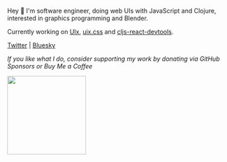 Hey 👋 I'm software engineer, doing web UIs with JavaScript and Clojure, interested in graphics programming and Blender.

Currently working on [UIx](https://github.com/pitch-io/uix), [uix.css](https://github.com/roman01la/uix.css) and [cljs-react-devtools](https://github.com/roman01la/cljs-react-devtools).

[Twitter](https://twitter.com/roman01la) | [Bluesky](https://bsky.app/profile/romanliutikov.com)

_If you like what I do, consider supporting my work by donating via GitHub Sponsors or Buy Me a Coffee_

<a href="https://www.buymeacoffee.com/romanliutikov">
<img src="https://www.buymeacoffee.com/assets/img/guidelines/download-assets-sm-1.svg" width="180" />
</a>
